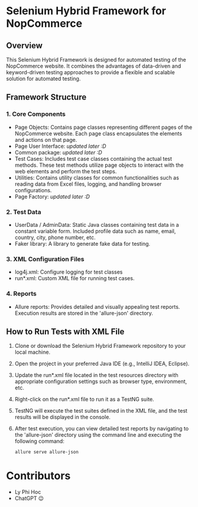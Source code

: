 # Selenium Hybrid Framework for NopCommerce
## Overview
This Selenium Hybrid Framework is designed for automated testing of the NopCommerce website. It combines the advantages of data-driven and keyword-driven testing approaches to provide a flexible and scalable solution for automated testing.

## Framework Structure
### 1. Core Components
 * Page Objects: Contains page classes representing different pages of the NopCommerce website. Each page class encapsulates the elements and actions on that page.
 * Page User Interface: *updated later :D*
 * Common package: *updated later :D*
 * Test Cases: Includes test case classes containing the actual test methods. These test methods utilize page objects to interact with the web elements and perform the test steps.
 * Utilities: Contains utility classes for common functionalities such as reading data from Excel files, logging, and handling browser configurations.
 * Page Factory: *updated later :D*
### 2. Test Data
 * UserData / AdminData: Static Java classes containing test data in a constant variable form. Included profile data such as name, email, country, city, phone number, etc.
 * Faker library: A library to generate fake data for testing.
### 3. XML Configuration Files
* log4j.xml: Configure logging for test classes
* run*.xml: Custom XML file for running test cases.
### 4. Reports
* Allure reports: Provides detailed and visually appealing test reports. Execution results are stored in the 'allure-json' directory.
## How to Run Tests with XML File
1. Clone or download the Selenium Hybrid Framework repository to your local machine.
2. Open the project in your preferred Java IDE (e.g., IntelliJ IDEA, Eclipse).
3. Update the run*.xml file located in the test resources directory with appropriate configuration settings such as browser type, environment, etc.
4. Right-click on the run*.xml file to run it as a TestNG suite.
5. TestNG will execute the test suites defined in the XML file, and the test results will be displayed in the console.
6. After test execution, you can view detailed test reports by navigating to the 'allure-json' directory using the command line and executing the following command:
   
   ```
   allure serve allure-json
   ```
   
# Contributors
* Ly Phi Hoc
* ChatGPT 😉
